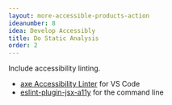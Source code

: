 ```yaml
---
layout: more-accessible-products-action
ideanumber: 8
idea: Develop Accessibly
title: Do Static Analysis
order: 2
---
```


Include accessibility linting.

- [axe Accessibility Linter](https://marketplace.visualstudio.com/items?itemName=deque-systems.vscode-axe-linter) for VS Code
- [eslint-plugin-jsx-a11y](https://www.npmjs.com/package/eslint-plugin-jsx-a11y) for the command line
